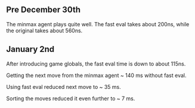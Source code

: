 ## Pre December 30th

The minmax agent plays quite well. 
The fast eval takes about 200ns, while the original takes about 560ns.

## January 2nd 

After introducing game globals, the fast eval time is down to about 115ns.

Getting the next move from the minmax agent ~ 140 ms without fast eval.

Using fast eval reduced next move to ~ 35 ms.

Sorting the moves reduced it even further to ~ 7 ms.